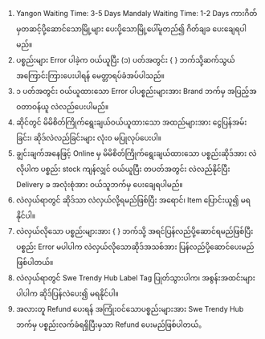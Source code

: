 1.  Yangon Waiting Time: 3-5 Days
    Mandaly Waiting Time: 1-2 Days
    ကားဂိတ်မှတဆင့်ပို့ဆောင်သောမြို့များ ပေးပို့သောမြို့ပေါ်မူတည်၍ ဂိတ်ချခ ပေးချေရပါမည်။
2.  ပစ္စည်းများ Error ပါခဲ့က ဝယ်ယူပြီး (၁) ပတ်အတွင်း { } ဘက်သို့ဆက်သွယ်အကြောင်းကြားပေးပါရန် မေတ္တာရပ်ခံအပ်ပါသည်။
3.  ၁ ပတ်အတွင်း ဝယ်ယူထားသော Error ပါပစ္စည်းများအား Brand ဘက်မှ အပြည့်အဝတာဝန်ယူ လဲလည်ပေးပါမည်။
4.  ဆိုင်တွင် မိမိစိတ်ကြိုက်ရွေးချယ်ဝယ်ယူထားသော အထည်များအား ငွေပြန်အမ်းခြင်း၊ ဆိုဒ်လဲလည်ခြင်းများ လုံးဝ မပြုလုပ်ပေးပါ။
5.  ချွင်းချက်အနေဖြင့် Online မှ မိမိစိတ်ကြိုက်ရွေးချယ်ထားသော ပစ္စည်းဆိုဒ်အား လဲလိုပါက ပစ္စည်း stock ကျန်လျှင် ဝယ်ယူပြီး တပတ်အတွင်း လဲလည်နိုင်ပြီး Delivery ခ အလုံးစုံအား ဝယ်သူဘက်မှ ပေးချေရပါမည်။
6.  လဲလှယ်ရာတွင် ဆိုဒ်သာ လဲလှယ်လို့ရမည်ဖြစ်ပြီး အရောင်၊ Item ပြောင်းယူ၍ မရနိုင်ပါ။
7.  လဲလှယ်လိုသော ပစ္စည်းများအား { } ဘက်သို့ အရင်ပြန်လည်ပို့ဆောင်ရမည်ဖြစ်ပြီး ပစ္စည်း Error မပါပါက လဲလှယ်လိုသောဆိုဒ်အသစ်အား ပြန်လည်ပို့ဆောင်ပေးမည်ဖြစ်ပါတယ်။
8.  လဲလှယ်ရာတွင် Swe Trendy Hub Label Tag ပြုတ်သွားပါက၊ အစွန်းအထင်းများပါပါက ဆိုဒ်ပြန်လဲပေး၍ မရနိုင်ပါ။
9.  အလားတူ Refund ပေးရန် အကြုံးဝင်သောပစ္စည်းများအား Swe Trendy Hub ဘက်မှ ပစ္စည်းလက်ခံရရှိပြီးမှသာ Refund ပေးမည်ဖြစ်ပါတယ်。
